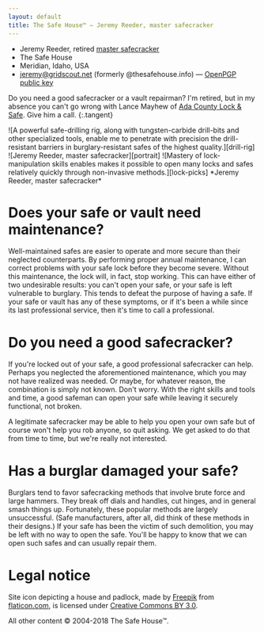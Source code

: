 ```yaml
---
layout: default
title: The Safe House™ — Jeremy Reeder, master safecracker
---
```



- Jeremy Reeder, retired [master safecracker][cms]
- The Safe House
- Meridian, Idaho, USA
- <jeremy@gridscout.net> (formerly @thesafehouse.info) — [OpenPGP public key][email-key]

Do you need a good safecracker or a vault repairman? I'm retired, but in my
absence you can't go wrong with Lance Mayhew of [Ada County Lock &
Safe][mayhew]. Give him a call.
{:.tangent}

<div class="gallery" markdown="1">
![A powerful safe-drilling rig, along with tungsten-carbide drill-bits and
other specialized tools, enable me to penetrate with precision the
drill-resistant barriers in burglary-resistant safes of the highest
quality.][drill-rig]
![Jeremy Reeder, master safecracker][portrait]
![Mastery of lock-manipulation skills enables makes it possible to open many
locks and safes relatively quickly through non-invasive methods.][lock-picks]
*Jeremy Reeder, master safecracker*
</div>

# Does your safe or vault need maintenance?
Well-maintained safes are easier to operate and more secure than their
neglected counterparts. By performing proper annual maintenance, I can correct
problems with your safe lock before they become severe. Without this
maintenance, the lock will, in fact, stop working. This can have either of two
undesirable results: you can't open your safe, or your safe is left vulnerable
to burglary. This tends to defeat the purpose of having a safe. If your safe or
vault has any of these symptoms, or if it's been a while since its last
professional service, then it's time to call a professional.

# Do you need a good safecracker?
If you're locked out of your safe, a good professional safecracker can help.
Perhaps you neglected the aforementioned maintenance, which you may not have
realized was needed. Or maybe, for whatever reason, the combination is simply
not known. Don't worry. With the right skills and tools and time, a good
safeman can open your safe while leaving it securely functional, not broken.

A legitimate safecracker may be able to help you open your own safe but of
course won't help you rob anyone, so quit asking. We get asked to do that from
time to time, but we're really not interested.

# Has a burglar damaged your safe?
Burglars tend to favor safecracking methods that involve brute force and large
hammers. They break off dials and handles, cut hinges, and in general smash
things up. Fortunately, these popular methods are largely unsuccessful. (Safe
manufacturers, after all, did think of these methods in their designs.) If your
safe has been the victim of such demolition, you may be left with no way to
open the safe. You'll be happy to know that we can open such safes and can
usually repair them.

# Legal notice
Site icon depicting a house and padlock, made by [Freepik][freepik] from
[flaticon.com][flaticon], is licensed under [Creative Commons BY
3.0][icon-license].

All other content © 2004-2018 The Safe House™.


[cms]:          https://en.wikipedia.org/wiki/Certified_Master_Safecracker
[email-key]:    download/publickey.jeremy@gridscout.net.asc
[drill-rig]:    images/helixbullet.jpg
[freepik]:      https://www.freepik.com
[flaticon]:     https://www.flaticon.com
[icon-license]: http://creativecommons.org/licenses/by/3.0
[lock-picks]:   images/jacknife-open.jpg
[logo]:         images/cracker.png
[mayhew]:       https://www.adacountylockandsafe.com
[portrait]:     images/JeremyReeder.jpg
